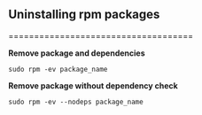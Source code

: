 ## Uninstalling rpm packages
====================================

**Remove package and dependencies**

	sudo rpm -ev package_name

**Remove package without dependency check**

	sudo rpm -ev --nodeps package_name